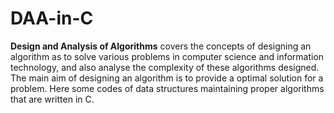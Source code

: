 # DAA-in-C
**Design and Analysis of Algorithms** covers the concepts of designing an algorithm as to solve various problems in computer science and information technology, and also analyse the complexity of these algorithms designed. The main aim of designing an algorithm is to provide a optimal solution for a problem.
Here some codes of data structures maintaining proper algorithms that are written in C.
